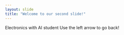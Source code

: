 ```yaml
---
layout: slide
title: "Welcome to our second slide!"
---
```

Electronics with AI student
Use the left arrow to go back!
